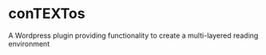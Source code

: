 # conTEXTos
A Wordpress plugin providing functionality to create a multi-layered reading environment

